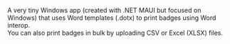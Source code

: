 A very tiny Windows app (created with .NET MAUI but focused on Windows) that uses Word templates (.dotx) to print badges using Word interop.   
You can also print badges in bulk by uploading CSV or Excel (XLSX) files. 
